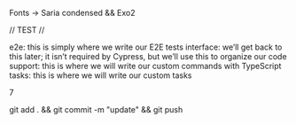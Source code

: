 Fonts -> Saria condensed && Exo2

// TEST //

e2e: this is simply where we write our E2E tests
interface: we’ll get back to this later; it isn’t required by Cypress, but we’ll use this to organize our code
support: this is where we will write our custom commands with TypeScript
tasks: this is where we will write our custom tasks

7

git add . && git commit -m "update" && git push
